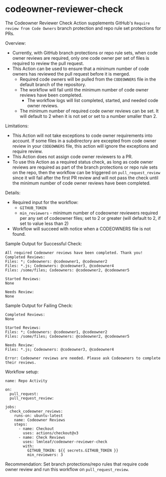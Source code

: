 # codeowner-reviewer-check

The Codeowner Reviewer Check Action supplements GitHub's `Require review from Code Owners` branch protection and repo rule set protections for PRs.  

Overview:
* Currently, with GitHub branch protections or repo rule sets, when code owner reviews are required, only one code owner per set of files is required to review the pull request.
* This Action can be used to ensure that a minimum number of code owners has reviewed the pull request before it is merged.
  * Required code owners will be pulled from the `CODEOWNERS` file in the default branch of the repository.
  * The workflow will fail until the minimum number of code owner reviews have been completed.
    * The workflow logs will list completed, started, and needed code owner reviews.
  * The minimum number of required code owner reviews can be set. It will default to 2 when it is not set or set to a number smaller than 2.

Limitations:
* This Action will not take exceptions to code owner requirements into account. If some files in a subdirectory are excepted from code owner review in your `CODEOWNERS` file, this action will ignore the exceptions and require review.
* This Action does not assign code owner reviewers to a PR.
* To use this Action as a required status check, as long as code owner reviews are required as part of the branch protections or repo rule sets on the repo, then the workflow can be triggered on `pull_request_review` since it will fail after the first PR review and will not pass the check until the minimum number of code owner reviews have been completed.

Details:
* Required input for the workflow:
  * `GITHUB_TOKEN`
  * `min_reviewers` - minimum number of codeowner reviewers required per any set of codeowner files; set to 2 or greater (will default to 2, if set to value less than 2)
* Workflow will succeed with notice when a CODEOWNERS file is not found.

Sample Output for Successful Check:
```
All required Codeowner reviews have been completed. Thank you!
Completed Reviews: 
Files: *; Codeowners: @codeowner1, @codeowner2
Files: *.js; Codeowners: @codeowner3, @codeowner4
Files: /some/files; Codeowners: @codeowner2, @codeowner5

Started Reviews: 
None

Needs Review: 
None
```

Sample Output for Failing Check:
```
Completed Reviews: 
None

Started Reviews:
Files: *; Codeowners: @codeowner1, @codeowner2
Files: /some/files; Codeowners: @codeowner2, @codeowner5

Needs Review: 
Files: *.js; Codeowners: @codeowner3, @codeowner4

Error: Codeowner reviews are needed. Please ask Codeowners to complete their reviews.
```

Workflow setup:

```
name: Repo Activity

on: 
  pull_request:
  pull_request_review:

jobs:
  check_codeowner_reviews:
    runs-on: ubuntu-latest
    name: Codeowner Reviews
    steps:
      - name: Checkout
        uses: actions/checkout@v3
      - name: Check Reviews
        uses: lmnleaf/codeowner-reviewer-check
        with:
          GITHUB_TOKEN: ${{ secrets.GITHUB_TOKEN }}
          min_reviewers: 3
```

Recommendation: Set branch protections/repo rules that require code owner review and run this workflow on `pull_request_review`.
